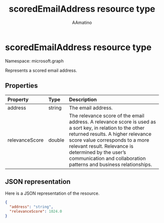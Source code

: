 ﻿---
title: "scoredEmailAddress resource type"
description: "Represents a scored email address."
localization_priority: Normal
author: "AAmatino"
ms.prod: ""
doc_type: resourcePageType
---

# scoredEmailAddress resource type

Namespace: microsoft.graph

Represents a scored email address.

## Properties

| Property       | Type   | Description                                                                                                                                                                                                                                                                                                    |
| :------------- | :----- | :------------------------------------------------------------------------------------------------------------------------------------------------------------------------------------------------------------------------------------------------------------------------------------------------------------- |
| address        | string | The email address.                                                                                                                                                                                                                                                                                             |
| relevanceScore | double | The relevance score of the email address. A relevance score is used as a sort key, in relation to the other returned results. A higher relevance score value corresponds to a more relevant result. Relevance is determined by the user’s communication and collaboration patterns and business relationships. |

## JSON representation

Here is a JSON representation of the resource.

<!-- {
  "blockType": "resource",
  "optionalProperties": [

  ],
  "@odata.type": "microsoft.graph.scoredEmailAddress"
}-->

```json
{
  "address": "string",
  "relevanceScore": 1024.0
}
```

<!-- uuid: 8fcb5dbc-d5aa-4681-8e31-b001d5168d79
2015-10-25 14:57:30 UTC -->

<!-- {
  "type": "#page.annotation",
  "description": "scoredEmailAddress resource",
  "keywords": "",
  "section": "documentation",
  "tocPath": ""
}-->
